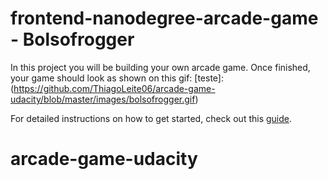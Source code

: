 frontend-nanodegree-arcade-game - Bolsofrogger
===============================

In this project you will be building your own arcade game. Once finished, your game should look as shown on this gif:
[teste]:(https://github.com/ThiagoLeite06/arcade-game-udacity/blob/master/images/bolsofrogger.gif)



For detailed instructions on how to get started, check out this [guide](https://docs.google.com/document/d/1v01aScPjSWCCWQLIpFqvg3-vXLH2e8_SZQKC8jNO0Dc/pub?embedded=true).
# arcade-game-udacity
